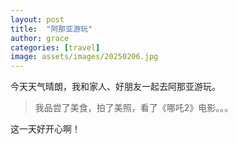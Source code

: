 ```yaml
---
layout: post
title:  "阿那亚游玩"
author: grace
categories: [travel]
image: assets/images/20250206.jpg
---
```

今天天气晴朗，我和家人、好朋友一起去阿那亚游玩。

>我品尝了美食，拍了美照，看了《哪吒2》电影。。。

这一天好开心啊！
